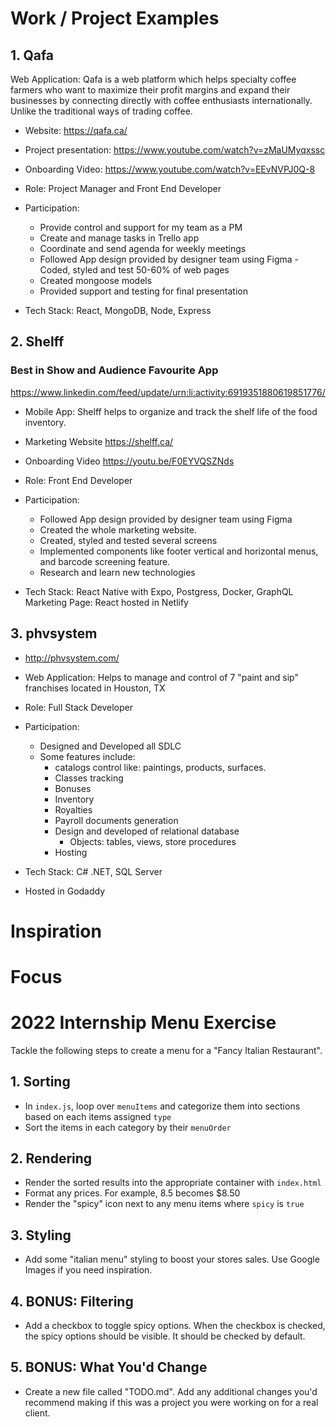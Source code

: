 # Work / Project Examples

## 1. Qafa

Web Application: Qafa is a web platform which helps specialty coffee farmers who want to maximize their profit margins and expand their businesses by connecting directly with coffee enthusiasts internationally. Unlike the traditional ways of trading coffee.

- Website:
  https://qafa.ca/
- Project presentation:
  https://www.youtube.com/watch?v=zMaUMyqxssc
- Onboarding Video:
  https://www.youtube.com/watch?v=EEvNVPJ0Q-8

- Role: Project Manager and Front End Developer
- Participation:
  - Provide control and support for my team as a PM
  - Create and manage tasks in Trello app
  - Coordinate and send agenda for weekly meetings
  - Followed App design provided by designer team using Figma - Coded, styled and test 50-60% of web pages
  - Created mongoose models
  - Provided support and testing for final presentation
- Tech Stack: React, MongoDB, Node, Express

## 2. Shelff

### Best in Show and Audience Favourite App

https://www.linkedin.com/feed/update/urn:li:activity:6919351880619851776/

- Mobile App: Shelff helps to organize and track the shelf life of the food inventory.
- Marketing Website
  https://shelff.ca/
- Onboarding Video
  https://youtu.be/F0EYVQSZNds

- Role: Front End Developer
- Participation:

  - Followed App design provided by designer team using Figma
  - Created the whole marketing website.
  - Created, styled and tested several screens
  - Implemented components like footer vertical and horizontal menus, and barcode screening feature.
  - Research and learn new technologies

- Tech Stack: React Native with Expo, Postgress, Docker, GraphQL
  Marketing Page: React hosted in Netlify

## 3. phvsystem

- http://phvsystem.com/
- Web Application: Helps to manage and control of 7 "paint and sip" franchises located in Houston, TX

- Role: Full Stack Developer
- Participation:
  - Designed and Developed all SDLC
  - Some features include:
    - catalogs control like: paintings, products, surfaces.
    - Classes tracking
    - Bonuses
    - Inventory
    - Royalties
    - Payroll documents generation
    - Design and developed of relational database
      - Objects: tables, views, store procedures
    - Hosting
- Tech Stack: C# .NET, SQL Server
- Hosted in Godaddy

# Inspiration

# Focus

# 2022 Internship Menu Exercise

Tackle the following steps to create a menu for a "Fancy Italian Restaurant".

## 1. Sorting

- In `index.js`, loop over `menuItems` and categorize them into sections based on each items assigned `type`
- Sort the items in each category by their `menuOrder`

## 2. Rendering

- Render the sorted results into the appropriate container with `index.html`
- Format any prices. For example, 8.5 becomes \$8.50
- Render the "spicy" icon next to any menu items where `spicy` is `true`

## 3. Styling

- Add some "italian menu" styling to boost your stores sales. Use Google Images if you need inspiration.

## 4. BONUS: Filtering

- Add a checkbox to toggle spicy options. When the checkbox is checked, the spicy options should be visible. It should be checked by default.

## 5. BONUS: What You'd Change

- Create a new file called "TODO.md". Add any additional changes you'd recommend making if this was a project you were working on for a real client.
